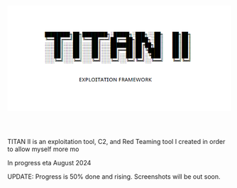 <span style="background:white">
<h1 align="center">
  <br>
  <a href="https://github.com/her3ticAVI/TITANII"><img src="./images/banner.png" alt="TITANII"></a>
  <br>
  <br>
</h1>

  
TITAN II is an exploitation tool, C2, and Red Teaming tool I created in order to allow myself more mo

In progress eta August 2024

UPDATE: Progress is 50% done and rising. Screenshots will be out soon.
